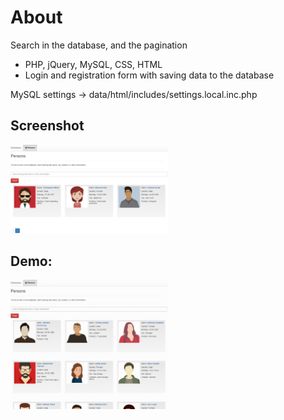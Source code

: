# About

Search in the database, and the pagination

- PHP, jQuery, MySQL, CSS, HTML
- Login and registration form with saving data to the database

MySQL settings -> data/html/includes/settings.local.inc.php  

## Screenshot

<img src="https://github.com/Art3m198/PHP-MySQL-Search-with-pagination/blob/master/screen/search.PNG" width="50%" height="50%">

## Demo:

<img src="https://github.com/Art3m198/PHP-MySQL-Search-with-pagination/blob/master/screen/anim.gif" width="50%" height="50%">
